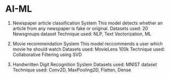 # AI-ML
1. Newspaper article classification System
   This model detects whether an article from any newspaper is fake or original.
   Datasets used: 20 Newsgroups dataset
   Technique used: NLP, Text Vectorization, ML

2. Movie recommendation System
   This model reccommends a user which movie he should watch
   Datasets used: MovieLens 100k
   Technique used:  Collaborative Filtering using SVD

3. Handwritten Digit Recognition System
   Datasets used: MNIST dataset
   Technique used: Conv2D, MaxPooling2D, Flatten, Dense
